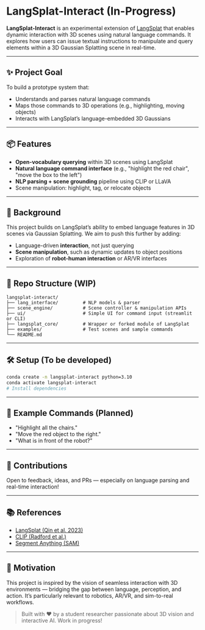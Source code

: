 # LangSplat-Interact (In-Progress)

**LangSplat-Interact** is an experimental extension of [LangSplat](https://github.com/minghanqin/LangSplat) that enables dynamic interaction with 3D scenes using natural language commands. It explores how users can issue textual instructions to manipulate and query elements within a 3D Gaussian Splatting scene in real-time.

---

## ✨ Project Goal

To build a prototype system that:
- Understands and parses natural language commands
- Maps those commands to 3D operations (e.g., highlighting, moving objects)
- Interacts with LangSplat’s language-embedded 3D Gaussians

---

## 📦 Features

-  **Open-vocabulary querying** within 3D scenes using LangSplat
-  **Natural language command interface** (e.g., "highlight the red chair", "move the box to the left")
-  **NLP parsing + scene grounding** pipeline using CLIP or LLaVA
-  Scene manipulation: highlight, tag, or relocate objects

---

## 🧠 Background

This project builds on LangSplat’s ability to embed language features in 3D scenes via Gaussian Splatting. We aim to push this further by adding:
- Language-driven **interaction**, not just querying
- **Scene manipulation**, such as dynamic updates to object positions
- Exploration of **robot-human interaction** or AR/VR interfaces

---

## 📁 Repo Structure (WIP)
```
langsplat-interact/
├── lang_interface/         # NLP models & parser
├── scene_engine/           # Scene controller & manipulation APIs
├── ui/                     # Simple UI for command input (streamlit or CLI)
├── langsplat_core/         # Wrapper or forked module of LangSplat
├── examples/               # Test scenes and sample commands
└── README.md
```

---

## 🛠️ Setup (To be developed)
```bash
conda create -n langsplat-interact python=3.10
conda activate langsplat-interact
# Install dependencies
```

---

## 🚀 Example Commands (Planned)
- "Highlight all the chairs."
- "Move the red object to the right."
- "What is in front of the robot?"

---

## 🤝 Contributions
Open to feedback, ideas, and PRs — especially on language parsing and real-time interaction!

---

## 📚 References
- [LangSplat (Qin et al. 2023)](https://arxiv.org/abs/2312.16084)
- [CLIP (Radford et al.)](https://openai.com/research/clip)
- [Segment Anything (SAM)](https://github.com/facebookresearch/segment-anything)

---

## 🧭 Motivation
This project is inspired by the vision of seamless interaction with 3D environments — bridging the gap between language, perception, and action. It’s particularly relevant to robotics, AR/VR, and sim-to-real workflows.

> Built with ❤️ by a student researcher passionate about 3D vision and interactive AI. Work in progress!
